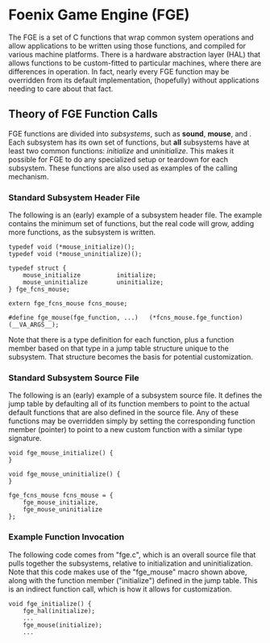 # Foenix Game Engine (FGE)

The FGE is a set of C functions that wrap common system operations and allow applications
to be written using those functions, and compiled for various machine platforms. There is
a hardware abstraction layer (HAL) that allows functions to be custom-fitted to particular
machines, where there are differences in operation. In fact, nearly every FGE function may
be overridden from its default implementation, (hopefully) without applications needing to
care about that fact.

## Theory of FGE Function Calls

FGE functions are divided into <i>subsystems</i>, such as <b>sound</b>, <b>mouse</b>, and
<sprite>. Each subsystem has its own set of functions, but <b>all</b> subsystems have at
least two common functions: <i>initialize</i> and <i>uninitialize</i>. This makes it
possible for FGE to do any specialized setup or teardown for each subsystem. These functions
are also used as examples of the calling mechanism.

### Standard Subsystem Header File

The following is an (early) example of a subsystem header file. The example contains the minimum set
of functions, but the real code will grow, adding more functions, as the subsystem is written.

```
typedef void (*mouse_initialize)();
typedef void (*mouse_uninitialize)();

typedef struct {
    mouse_initialize          initialize;
    mouse_uninitialize        uninitialize;
} fge_fcns_mouse;

extern fge_fcns_mouse fcns_mouse;

#define fge_mouse(fge_function, ...)   (*fcns_mouse.fge_function)(__VA_ARGS__);
```

Note that there is a type definition for each function, plus a function member based on that type in
a jump table structure unique to the subsystem. That structure becomes the basis for potential customization.

### Standard Subsystem Source File

The following is an (early) example of a subsystem source file. It defines the jump table by
defaulting all of its function members to point to the actual default functions that are also
defined in the source file. Any of these functions may be overridden simply by setting the
corresponding function member (pointer) to point to a new custom function with a similar type signature.

```
void fge_mouse_initialize() {
}

void fge_mouse_uninitialize() {
}

fge_fcns_mouse fcns_mouse = {
    fge_mouse_initialize,
    fge_mouse_uninitialize
};
```

### Example Function Invocation

The following code comes from "fge.c", which is an overall source file that pulls together the subsystems, relative to
initialization and uninitialization. Note that this code makes
use of the "fge_mouse" macro shown above, along with the
function member ("initialize") defined in the jump table.
This is an indirect function call, which is how it allows for customization.

```
void fge_initialize() {
    fge_hal(initialize);
    ...
    fge_mouse(initialize);
    ...
```
